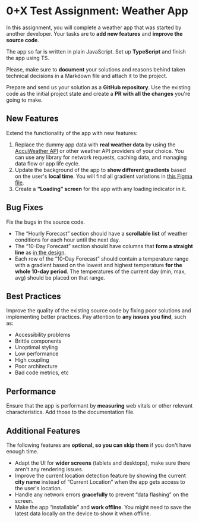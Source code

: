 # 0+X Test Assignment: Weather App

In this assignment, you will complete a weather app that was started by another developer. Your tasks are to **add new features** and **improve the source code**.

The app so far is written in plain JavaScript. Set up **TypeScript** and finish the app using TS.

Please, make sure to **document** your solutions and reasons behind taken technical decisions in a Markdown file and attach it to the project.

Prepare and send us your solution as a **GitHub repository**. Use the existing code as the initial project state and create a **PR with all the changes** you're going to make.

## New Features

Extend the functionality of the app with new features:

1. Replace the dummy app data with **real weather data** by using the [AccuWeather API](https://developer.accuweather.com/packages) or other weather API providers of your choice. You can use any library for network requests, caching data, and managing data flow or app life cycle.
2. Update the background of the app to **show different gradients** based on the user's **local time**. You will find all gradient variations in [this Figma file](https://www.figma.com/file/9ZAG6Hk7Csm58IeStWn5GZ/0%2BX-Test-Assignment%3A-Weather-App).
3. Create a **“Loading” screen** for the app with any loading indicator in it.

## Bug Fixes

Fix the bugs in the source code.

- The “Hourly Forecast” section should have a **scrollable list** of weather conditions for each hour until the next day.
- The “10-Day Forecast” section should have columns that **form a straight line** as [in the design](https://www.figma.com/file/9ZAG6Hk7Csm58IeStWn5GZ/0%2BX-Test-Assignment%3A-Weather-App).
- Each row of the “10-Day Forecast” should contain a temperature range with a gradient based on the lowest and highest temperature **for the whole 10-day period**. The temperatures of the current day (min, max, avg) should be placed on that range.

## Best Practices

Improve the quality of the existing source code by fixing poor solutions and implementing better practices. Pay attention to **any issues you find**, such as:

- Accessibility problems
- Brittle components
- Unoptimal styling
- Low performance
- High coupling
- Poor architecture
- Bad code metrics, etc

## Performance

Ensure that the app is performant by **measuring** web vitals or other relevant characteristics. Add those to the documentation file.

## Additional Features

The following features are **optional, so you can skip them** if you don't have enough time.

- Adapt the UI for **wider screens** (tablets and desktops), make sure there aren't any rendering issues.
- Improve the current location detection feature by showing the current **city name** instead of “Current Location” when the app gets access to the user's location.
- Handle any network errors **gracefully** to prevent “data flashing” on the screen.
- Make the app “installable” and **work offline**. You might need to save the latest data locally on the device to show it when offline.
